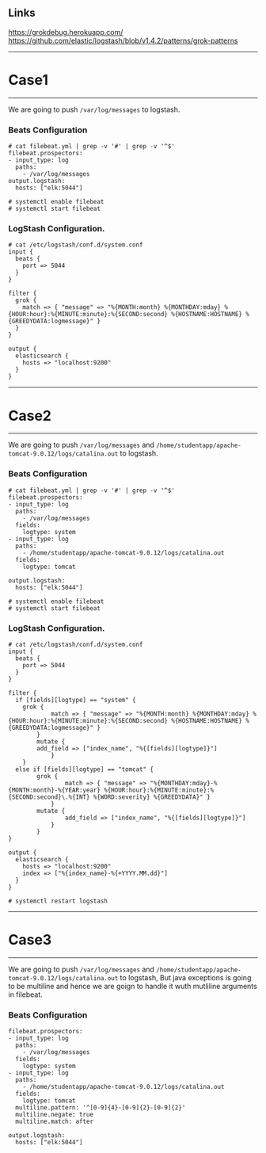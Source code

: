 ##  Links

https://grokdebug.herokuapp.com/
https://github.com/elastic/logstash/blob/v1.4.2/patterns/grok-patterns

---------------------------------------------------------------------------------------------------------------------
# Case1
---------------------------------------------------------------------------------------------------------------------

We are going to push `/var/log/messages` to logstash.

### Beats Configuration

```
# cat filebeat.yml | grep -v '#' | grep -v '^$'
filebeat.prospectors:
- input_type: log
  paths:
    - /var/log/messages
output.logstash:
  hosts: ["elk:5044"]

# systemctl enable filebeat
# systemctl start filebeat
```

### LogStash Configuration.

```
# cat /etc/logstash/conf.d/system.conf
input {
  beats {
    port => 5044
  }
}

filter {
  grok {
    match => { "message" => "%{MONTH:month} %{MONTHDAY:mday} %{HOUR:hour}:%{MINUTE:minute}:%{SECOND:second} %{HOSTNAME:HOSTNAME} %{GREEDYDATA:logmessage}" }
  }
}

output {
  elasticsearch {
    hosts => "localhost:9200"
  }
}

```


---------------------------------------------------------------------------------------------------------------------
# Case2
---------------------------------------------------------------------------------------------------------------------

We are going to push `/var/log/messages` and `/home/studentapp/apache-tomcat-9.0.12/logs/catalina.out` to logstash.

### Beats Configuration

```
# cat filebeat.yml | grep -v '#' | grep -v '^$'
filebeat.prospectors:
- input_type: log
  paths:
    - /var/log/messages
  fields:
    logtype: system
- input_type: log
  paths:
    - /home/studentapp/apache-tomcat-9.0.12/logs/catalina.out 
  fields:
    logtype: tomcat
  
output.logstash:
  hosts: ["elk:5044"]

# systemctl enable filebeat
# systemctl start filebeat
```

### LogStash Configuration.

```
# cat /etc/logstash/conf.d/system.conf
input {
  beats {
    port => 5044
  }
}

filter {
  if [fields][logtype] == "system" {
  	grok {
    		match => { "message" => "%{MONTH:month} %{MONTHDAY:mday} %{HOUR:hour}:%{MINUTE:minute}:%{SECOND:second} %{HOSTNAME:HOSTNAME} %{GREEDYDATA:logmessage}" }
  	    }
        mutate {
		add_field => ["index_name", "%{[fields][logtype]}"]
            }
	}	
  else if [fields][logtype] == "tomcat" {
        grok {
                match => { "message" => "%{MONTHDAY:mday}-%{MONTH:month}-%{YEAR:year} %{HOUR:hour}:%{MINUTE:minute}:%{SECOND:second}\.%{INT} %{WORD:severity} %{GREEDYDATA}" }
            }   
        mutate {
                add_field => ["index_name", "%{[fields][logtype]}"]
            }
        }
}

output {
  elasticsearch {
    hosts => "localhost:9200"
    index => ["%{index_name}-%{+YYYY.MM.dd}"]
  }
}

# systemctl restart logstash
```


---------------------------------------------------------------------------------------------------------------------
# Case3
---------------------------------------------------------------------------------------------------------------------

We are going to push `/var/log/messages` and `/home/studentapp/apache-tomcat-9.0.12/logs/catalina.out` to logstash, But java exceptions is going to be multiline and hence we are goign to handle it wuth mutliline arguments in filebeat.

### Beats Configuration

```
filebeat.prospectors:
- input_type: log
  paths:
    - /var/log/messages
  fields:
    logtype: system
- input_type: log
  paths:
    - /home/studentapp/apache-tomcat-9.0.12/logs/catalina.out 
  fields:
    logtype: tomcat
  multiline.pattern: '^[0-9]{4}-[0-9]{2}-[0-9]{2}'
  multiline.negate: true
  multiline.match: after
  
output.logstash:
  hosts: ["elk:5044"]
```
